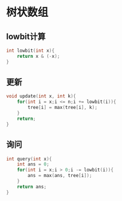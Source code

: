 # 树状数组

## lowbit计算

```C++
int lowbit(int x){
	return x & (-x);
}
```

## 更新

```c++
void update(int x, int k){
	for(int i = x;i <= n;i += lowbit(i)){
		tree[i] = max(tree[i], k);
	}
	return;
}
```

## 询问

```c++
int query(int x){
	int ans = 0;
	for(int i = x;i > 0;i -= lowbit(i)){
		ans = max(ans, tree[i]);
	}
	return ans;
}
```

